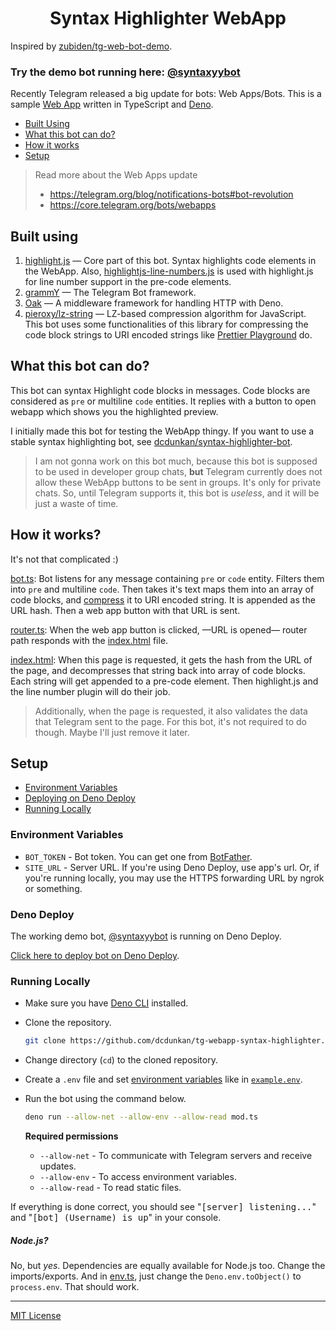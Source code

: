 <center>

# Syntax Highlighter WebApp

</center>

Inspired by
[zubiden/tg-web-bot-demo](https://github.com/zubiden/tg-web-bot-demo).

### Try the demo bot running here: [@syntaxyybot](https://telegram.me/syntaxyybot)

Recently Telegram released a big update for bots: Web Apps/Bots. This is a
sample [Web App](https://core.telegram.org/bots/webapps) written in TypeScript
and [Deno](https://deno.land).

- [Built Using](#built-using)
- [What this bot can do?](#what-this-bot-can-do)
- [How it works](#how-it-works)
- [Setup](#setup)

> Read more about the Web Apps update
>
> - https://telegram.org/blog/notifications-bots#bot-revolution
> - https://core.telegram.org/bots/webapps

## Built using

1. [highlight.js](https://highlightjs.org) — Core part of this bot. Syntax
   highlights code elements in the WebApp. Also,
   [highlightjs-line-numbers.js](https://github.com/wcoder/highlightjs-line-numbers.js/)
   is used with highlight.js for line number support in the pre-code elements.
2. [grammY](https://grammy.dev) — The Telegram Bot framework.
3. [Oak](https://github.com/oakserver/oak) — A middleware framework for handling
   HTTP with Deno.
4. [pieroxy/lz-string](https://github.com/pieroxy/lz-string) — LZ-based
   compression algorithm for JavaScript. This bot uses some functionalities of
   this library for compressing the code block strings to URI encoded strings
   like [Prettier Playground](https://prettier.io/playground) do.

## What this bot can do?

This bot can syntax Highlight code blocks in messages. Code blocks are
considered as `pre` or multiline `code` entities. It replies with a button to
open webapp which shows you the highlighted preview.

I initially made this bot for testing the WebApp thingy. If you want to use a
stable syntax highlighting bot, see
[dcdunkan/syntax-highlighter-bot](https://github.com/dcdunkan/syntax-highlighter-bot).

> I am not gonna work on this bot much, because this bot is supposed to be used
> in developer group chats, **but** Telegram currently does not allow these
> WebApp buttons to be sent in groups. It's only for private chats. So, until
> Telegram supports it, this bot is _useless_, and it will be just a waste of
> time.

## How it works?

It's not that complicated :)

[bot.ts](src/bot.ts): Bot listens for any message containing `pre` or `code`
entity. Filters them into `pre` and multiline `code`. Then takes it's text maps
them into an array of code blocks, and [compress](src/hash.ts) it to URI encoded
string. It is appended as the URL hash. Then a web app button with that URL is
sent.

[router.ts](src/router.ts): When the web app button is clicked, —URL is opened—
router path responds with the [index.html](src/index.html) file.

[index.html](src/index.html): When this page is requested, it gets the hash from
the URL of the page, and decompresses that string back into array of code
blocks. Each string will get appended to a pre-code element. Then highlight.js
and the line number plugin will do their job.

> Additionally, when the page is requested, it also validates the data that
> Telegram sent to the page. For this bot, it's not required to do though. Maybe
> I'll just remove it later.

## Setup

- [Environment Variables](#environment-variables)
- [Deploying on Deno Deploy](#deno-deploy)
- [Running Locally](#running-locally)

### Environment Variables

- `BOT_TOKEN` - Bot token. You can get one from
  [BotFather](https://t.me/BotFather).
- `SITE_URL` - Server URL. If you're using Deno Deploy, use app's url. Or, if
  you're running locally, you may use the HTTPS forwarding URL by ngrok or
  something.

### Deno Deploy

The working demo bot, [@syntaxyybot](https://telegram.me/syntaxyybot) is running
on Deno Deploy.

[Click here to deploy bot on Deno Deploy](https://dash.deno.com/new?url=https://raw.githubusercontent.com/dcdunkan/tg-webapp-syntax-highlighter/main/mod.ts&env=BOT_TOKEN,SITE_URL).

### Running Locally

- Make sure you have [Deno CLI](https://deno.land) installed.
- Clone the repository.
  ```bash
  git clone https://github.com/dcdunkan/tg-webapp-syntax-highlighter.git
  ```
- Change directory (`cd`) to the cloned repository.
- Create a `.env` file and set [environment variables](#environment-variables)
  like in [`example.env`](example.env).
- Run the bot using the command below.
  ```bash
  deno run --allow-net --allow-env --allow-read mod.ts
  ```

  **Required permissions**
  - `--allow-net` - To communicate with Telegram servers and receive updates.
  - `--allow-env` - To access environment variables.
  - `--allow-read` - To read static files.

If everything is done correct, you should see "<samp>[server]
listening...</samp>" and "<samp>[bot] (Username) is up</samp>" in your console.

##### Node.js?

No, but _yes_. Dependencies are equally available for Node.js too. Change the
imports/exports. And in [env.ts](src/env.ts), just change the
`Deno.env.toObject()` to `process.env`. That should work.

---

[MIT License](LICENSE)

